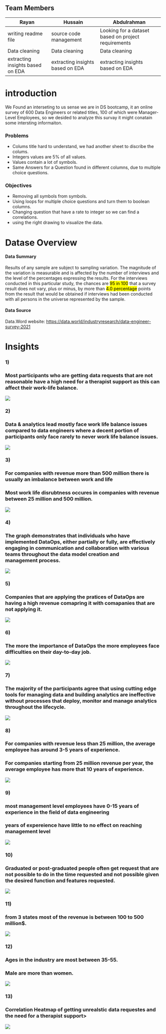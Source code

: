 ## Team Members
| Rayan | Hussain | Abdulrahman
|--------|-------|-------|
| writing readme file | source code management| Looking for a dataset based on project requirements
| Data cleaning | Data cleaning | Data cleaning
extracting insights based on EDA | extracting insights based on EDA | extracting insights based on EDA 
# introduction

We Found an interseting to us sense we are in DS bootcamp, it an online survey of 600 Data Engineers or related titles, 100 of which were Manager-Level Employees, so we desided to analyze this survay it might conatain some intersting informaiton.

### **Problems**
- Colums title hard to understand, we had another sheet to discribe the colums.
- Integers values are 5% of all values.
- Values contain a lot of symbols.
- Same Answers for a Question found in different columns, due to multiple choice questions.

### **Objectives**
- Removing all symbols from symbols.
- Using loops for multiple choice questions and turn them to boolean columns.
- Changing question that have a rate to integer so we can find a correlations.
- using the right drawing to visualize the data.


# **Datase Overview**
#### **Data Summary**
Results of any sample are subject to sampling variation. The magnitude of the variation is measurable and is affected by the number of interviews and the level of the percentages expressing the results. For the interviews conducted in this particular study, the chances are <mark>95 in 100</mark> that a survey result does not vary, plus or minus, by more than <mark>4.0 percentage</mark> points from the result that would be obtained if interviews had been conducted with all persons in the universe represented by the sample.

#### **Data Source**
Data.Word website:
https://data.world/industryresearch/data-engineer-survey-2021


# Insights

### 1) 
### Most participants who are getting data requests that are not reasonable have a high need for a therapist support as this can affect their work-life balance.

<img src="pic/1.png">



### 2)
### Data & analytics lead mostly face work life balance issues compared to data engineers where a decent portion of participants only face rarely to never work life balance issues.
<img src="pic/2.png">



### 3)
### For companies with revenue more than 500 million there is usually an imbalance between work and life
### Most work life disrubtness occures in companies with revenue between 25 million and 500 million.
<img src="pic/3.png">

### 4) 
### The graph demonstrates that individuals who have implemented DataOps, either partially or fully, are effectively engaging in communication and collaboration with various teams throughout the data model creation and management process.

<img src="pic/4.png">


### 5)
### Companies that are applying the pratices of DataOps are having a high revenue comapring it with comapanies that are not applying it.

<img src="pic/5.png">


### 6)
### The more the importance of DataOps the more employees face difficulties on their day-to-day job.

<img src="pic/6.png">

### 7) 
### The majority of the participants agree that using cutting edge tools for managing data and building analytics are ineffective without processes that deploy, monitor and manage analytics throughout the lifecycle.

<img src="pic/7.png">

### 8)
### For companies with revenue less than 25 million, the average employee has around 3-5 years of experience.
###  For companies starting from 25 million revenue per year, the average employee has more that 10 years of experience.

<img src="pic/8.png">

### 9)
### most management level employees have 0-15 years of experience in the field of data engineering   
### years of expereience have little to no effect on reaching management level 

<img src="pic/9.png">

### 10)
### Graduated or post-graduated people often get request that are not possible to do in the time requested and not possible given the desired function and features requested.

<img src="pic/10.png">

### 11)
### from 3 states most of the revenue is between 100 to 500 million$.
<img src="pic/11.png">

### 12)
### Ages in the industry are most between 35-55.
### Male are more than women.
<img src="pic/12.png">

### 13)
### Correlation Heatmap of getting unrealstic  data requestes and the need for a therapist support>
<img src="pic/13.png">
